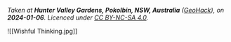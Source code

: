 *Taken at **Hunter Valley Gardens, Pokolbin, NSW, Australia** ([GeoHack](https://geohack.toolforge.org/geohack.php?pagename=Hunter_Valley_Gardens&params=32.7740_S_151.2956_E_type:landmark)), on **2024-01-06**. Licenced under [CC BY-NC-SA 4.0](http://creativecommons.org/licenses/by-nc-sa/4.0/).*

![[Wishful Thinking.jpg]]